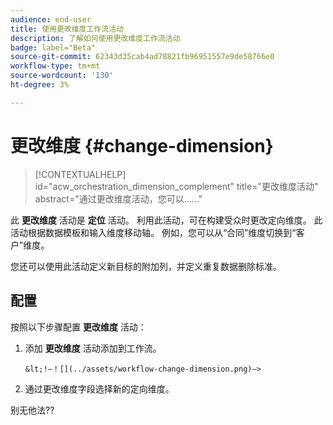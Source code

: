 ```yaml
---
audience: end-user
title: 使用更改维度工作流活动
description: 了解如何使用更改维度工作流活动
badge: label="Beta"
source-git-commit: 62343d35cab4ad78821fb96951557e9de58766e0
workflow-type: tm+mt
source-wordcount: '130'
ht-degree: 3%

---
```



# 更改维度 {#change-dimension}

>[!CONTEXTUALHELP]
>id="acw_orchestration_dimension_complement"
>title="更改维度活动"
>abstract="通过更改维度活动，您可以……"

此 **更改维度** 活动是 **定位** 活动。 利用此活动，可在构建受众时更改定向维度。 此活动根据数据模板和输入维度移动轴。 例如，您可以从“合同”维度切换到“客户”维度。

您还可以使用此活动定义新目标的附加列，并定义重复数据删除标准。

## 配置

按照以下步骤配置 **更改维度** 活动：

1. 添加 **更改维度** 活动添加到工作流。

       &lt;!—！[](../assets/workflow-change-dimension.png)—>
   
1. 通过更改维度字段选择新的定向维度。

别无他法??